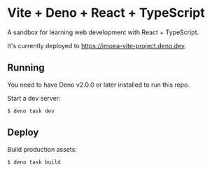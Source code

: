 # Vite + Deno + React + TypeScript

A sandbox for learning web development with React + TypeScript.

It's currently deployed to https://imoea-vite-project.deno.dev.

## Running

You need to have Deno v2.0.0 or later installed to run this repo.

Start a dev server:

```
$ deno task dev
```

## Deploy

Build production assets:

```
$ deno task build
```
